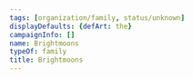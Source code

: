 ```yaml
---
tags: [organization/family, status/unknown]
displayDefaults: {defArt: the}
campaignInfo: []
name: Brightmoons
typeOf: family
title: Brightmoons
---
```



